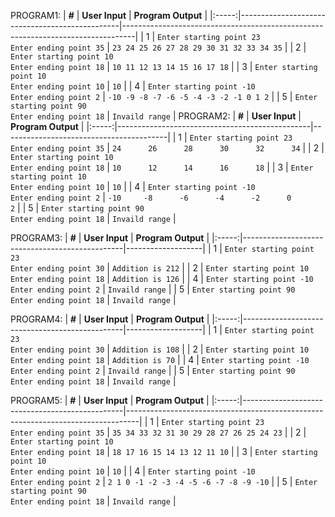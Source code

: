 PROGRAM1:
| **#** | **User Input** | **Program Output** |
|:-----:|------------------------------------------------|---------------------------------------------------------------------------------|
|   1   | `Enter starting point 23`<br>`Enter ending point 35` | `23 24 25 26 27 28 29 30 31 32 33 34 35` |
|   2   | `Enter starting point 10`<br>`Enter ending point 18` | `10 11 12 13 14 15 16 17 18` |
|   3   | `Enter starting point 10`<br>`Enter ending point 10` | `10` |
|   4   | `Enter starting point -10`<br>`Enter ending point 2` | `-10 -9 -8 -7 -6 -5 -4 -3 -2 -1 0 1 2` |
|   5   | `Enter starting point 90`<br>`Enter ending point 18` | `Invaild range` |
PROGRAM2:
| **#** | **User Input** | **Program Output** |
|:-----:|------------------------------------------------|-----------------------------------------|
|   1   | `Enter starting point 23`<br>`Enter ending point 35` | `24      26      28      30      32      34` |
|   2   | `Enter starting point 10`<br>`Enter ending point 18` | `10      12      14      16      18`      |
|   3   | `Enter starting point 10`<br>`Enter ending point 10` | `10`                                    |
|   4   | `Enter starting point -10`<br>`Enter ending point 2` | `-10     -8      -6      -4      -2      0       2` |
|   5   | `Enter starting point 90`<br>`Enter ending point 18` | `Invaild range` |

PROGRAM3:
| **#** | **User Input** | **Program Output** |
|:-----:|------------------------------------------------|-------------------|
|   1   | `Enter starting point 23`<br>`Enter ending point 30` | `Addition is 212` |
|   2   | `Enter starting point 10`<br>`Enter ending point 18` | `Addition is 126` |
|   4   | `Enter starting point -10`<br>`Enter ending point 2` | `Invaild range` |
|   5   | `Enter starting point 90`<br>`Enter ending point 18` | `Invaild range` |


PROGRAM4:
| **#** | **User Input** | **Program Output** |
|:-----:|------------------------------------------------|-------------------|
|   1   | `Enter starting point 23`<br>`Enter ending point 30` | `Addition is 108` |
|   2   | `Enter starting point 10`<br>`Enter ending point 18` | `Addition is 70` |
|   4   | `Enter starting point -10`<br>`Enter ending point 2` | `Invaild range` |
|   5   | `Enter starting point 90`<br>`Enter ending point 18` | `Invaild range` |

PROGRAM5:
| **#** | **User Input** | **Program Output** |
|:-----:|------------------------------------------------|---------------------------------------------------------------------------------|
|   1   | `Enter starting point 23`<br>`Enter ending point 35` | `35 34 33 32 31 30 29 28 27 26 25 24 23` |
|   2   | `Enter starting point 10`<br>`Enter ending point 18` | `18 17 16 15 14 13 12 11 10` |
|   3   | `Enter starting point 10`<br>`Enter ending point 10` | `10` |
|   4   | `Enter starting point -10`<br>`Enter ending point 2` | `2 1 0 -1 -2 -3 -4 -5 -6 -7 -8 -9 -10` |
|   5   | `Enter starting point 90`<br>`Enter ending point 18` | `Invaild range` |



